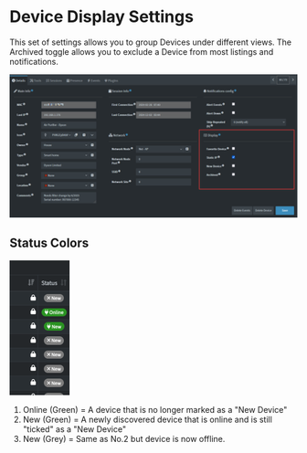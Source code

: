 # Device Display Settings

This set of settings allows you to group Devices under different views. The Archived toggle allows you to exclude a Device from most listings and notifications. 


![Display settings](./img/DEVICE_MANAGEMENT/DeviceDetails_DisplaySettings.png)


## Status Colors

![Sattus colors](./img/DEVICE_MANAGEMENT/device_management_display_settings.png)

1. Online (Green) = A device that is no longer marked as a "New Device"
2. New (Green) = A newly discovered device that is online and is still "ticked" as a "New Device"
3. New (Grey) = Same as No.2 but device is now offline.
